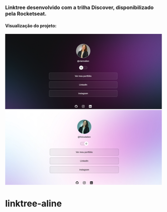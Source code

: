 ### Linktree desenvolvido com a trilha Discover, disponibilizado pela Rocketseat.

#### Visualização do projeto:

![modo escuro/](image.png)
![modo claro/](image-1.png)





# linktree-aline
